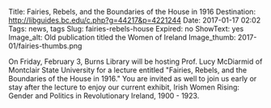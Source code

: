 Title: Fairies, Rebels, and the Boundaries of the House in 1916
Destination: http://libguides.bc.edu/c.php?g=44217&p=4221244
Date: 2017-01-17 02:02 
Tags: news, tags 
Slug: fairies-rebels-house
Expired: no
ShowText: yes
Image_alt: Old publication titled the Women of Ireland
Image_thumb: 2017-01/fairies-thumbs.png

On Friday, February 3, Burns Library will be hosting Prof. Lucy McDiarmid of Montclair State University for a lecture entitled "Fairies, Rebels, and the Boundaries of the House in 1916." You are invited as well to join us early or stay after the lecture to enjoy our current exhibit, Irish Women Rising: Gender and Politics in Revolutionary Ireland, 1900 - 1923.